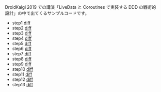 DroidKaigi 2019 での講演「LiveData と Coroutines で実装する DDD の戦術的設計」の中で出てくるサンプルコードです。

* step1 [diff](https://github.com/yanzm/DroidKaigi2019/compare/master...step1)
* step2 [diff](https://github.com/yanzm/DroidKaigi2019/compare/step1...step2)
* step3 [diff](https://github.com/yanzm/DroidKaigi2019/compare/step2...step3)
* step4 [diff](https://github.com/yanzm/DroidKaigi2019/compare/step3...step4)
* step5 [diff](https://github.com/yanzm/DroidKaigi2019/compare/step4...step5)
* step6 [diff](https://github.com/yanzm/DroidKaigi2019/compare/step5...step6)
* step7 [diff](https://github.com/yanzm/DroidKaigi2019/compare/step6...step7)
* step8 [diff](https://github.com/yanzm/DroidKaigi2019/compare/step7...step8)
* step9 [diff](https://github.com/yanzm/DroidKaigi2019/compare/step8...step9)
* step10 [diff](https://github.com/yanzm/DroidKaigi2019/compare/step9...step10)
* step11 [diff](https://github.com/yanzm/DroidKaigi2019/compare/step10...step11)
* step12 [diff](https://github.com/yanzm/DroidKaigi2019/compare/step11...step12)
* step13 [diff](https://github.com/yanzm/DroidKaigi2019/compare/step12...step13)
